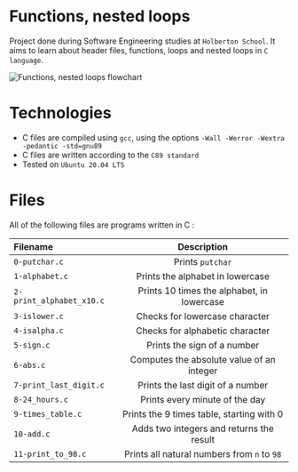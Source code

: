 # Functions, nested loops
Project done during Software Engineering studies at `Holberton School`. It aims to learn about header files, functions, loops and nested loops in `C language`.

![Functions, nested loops flowchart](https://cdn.educba.com/academy/wp-content/uploads/2020/03/Nested-Loop-Flowchart.jpg)
# Technologies
- C files are compiled using `gcc`, using the options `-Wall -Werror -Wextra -pedantic -std=gnu89`
- C files are written according to the `C89 standard`
- Tested on `Ubuntu 20.04 LTS`

# Files
All of the following files are programs written in C :

|**Filename**|**Description**|
|:-------|:---------:|
|`0-putchar.c`|Prints `putchar`|
|`1-alphabet.c`|Prints the alphabet in lowercase|
|`2-print_alphabet_x10.c`|Prints 10 times the alphabet, in lowercase|
|`3-islower.c`|Checks for lowercase character|
|`4-isalpha.c`|Checks for alphabetic character|
|`5-sign.c`|Prints the sign of a number|
|`6-abs.c`|Computes the absolute value of an integer|
|`7-print_last_digit.c`|Prints the last digit of a number|
|`8-24_hours.c`|Prints every minute of the day|
|`9-times_table.c`|Prints the 9 times table, starting with 0|
|`10-add.c`|Adds two integers and returns the result|
|`11-print_to_98.c`|Prints all natural numbers from `n` to `98`|
